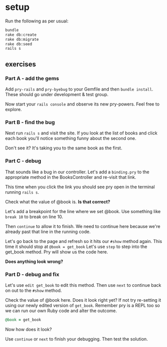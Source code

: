 # setup

Run the following as per usual:

```bash
bundle
rake db:create
rake db:migrate
rake db:seed
rails s
```

## exercises

### Part A - add the gems

Add `pry-rails` and `pry-byebug` to your Gemfile and then `bundle install`.  These should go under development & test group.

Now start your `rails console` and observe its new pry-powers.  Feel free to explore.

### Part B - find the bug

Next run `rails s` and visit the site.  If you look at the list of books and click each book you'll notice something funny about the second one.

Don't see it?  It's taking you to the same book as the first.

### Part C - debug

That sounds like a bug in our controller.
Let's add a `binding.pry` to the appropriate method in the BooksController and re-visit that link.

This time when you click the link you should see pry open in the terminal running `rails s`.

Check what the value of @book is.  **Is that correct?**

Let's add a breakpoint for the line where we set @book.
Use something like `break 10` to break on line 10.

Then `continue` to allow it to finish.  We need to continue here because we're already past that line in the running code.

Let's go back to the page and refresh so it hits our `#show` method again.  This time it should stop at `@book = get_book`
Let's use `step` to step into the get_book method.  Pry will show us the code here.

**Does anything look wrong?**

### Part D - debug and fix

Let's use `edit get_book` to edit this method.  Then use `next` to continue back on out to the `#show` method.

Check the value of @book here.  Does it look right yet?  If not try re-setting it using our newly edited version of `get_book`.  Remember pry is a REPL too so we can run our own Ruby code and alter the outcome.

```ruby
@book = get_book
```

Now how does it look?

Use `continue` or `next` to finish your debugging.  Then test the solution.

